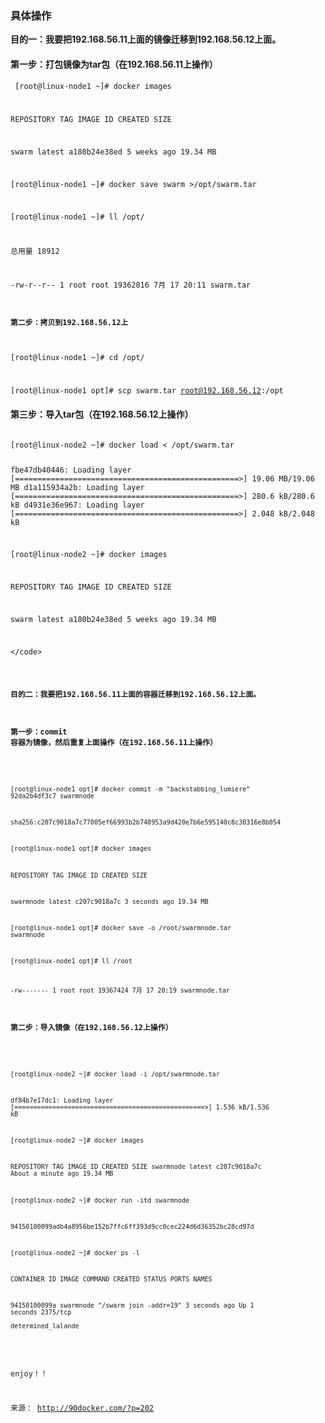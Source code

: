 ### 具体操作

<strong> 目的一：我要把192.168.56.11上面的镜像迁移到192.168.56.12上面。 </strong>

#### 第一步：打包镜像为tar包（在192.168.56.11上操作）
<code> [root@linux-node1 ~]# docker images

REPOSITORY          TAG                 IMAGE ID            CREATED             SIZE

swarm               latest              a180b24e38ed        5 weeks ago         19.34 MB

[root@linux-node1 ~]# docker save swarm >/opt/swarm.tar

[root@linux-node1 ~]# ll /opt/

总用量 18912

-rw-r--r-- 1 root root 19362816 7月  17 20:11 swarm.tar

#### 第二步：拷贝到192.168.56.12上

[root@linux-node1 ~]# cd /opt/

[root@linux-node1 opt]# scp swarm.tar root@192.168.56.12:/opt 
</code>

#### 第三步：导入tar包（在192.168.56.12上操作）

<code>
[root@linux-node2 ~]# docker load < /opt/swarm.tar 

fbe47db40446: Loading layer [==================================================>] 19.06 MB/19.06 MB
d1a115934a2b: Loading layer [==================================================>] 280.6 kB/280.6 kB
d4931e36e967: Loading layer [==================================================>] 2.048 kB/2.048 kB
  
[root@linux-node2 ~]# docker images

REPOSITORY          TAG                 IMAGE ID            CREATED             SIZE

swarm               latest              a180b24e38ed        5 weeks ago         19.34 MB

<\/code>

<strong> 目的二：我要把192.168.56.11上面的容器迁移到192.168.56.12上面。</strong>

#### 第一步：commit 容器为镜像，然后重复上面操作（在192.168.56.11上操作）
<code>

[root@linux-node1 opt]# docker commit -m "backstabbing_lumiere" 92da2b4df3c7  swarmnode

sha256:c207c9018a7c77005ef66993b2b748953a9d420e7b6e595140c8c30316e8b054

[root@linux-node1 opt]# docker images

REPOSITORY          TAG                 IMAGE ID            CREATED             SIZE

swarmnode           latest              c207c9018a7c        3 seconds ago       19.34 MB

[root@linux-node1 opt]# docker save -o /root/swarmnode.tar swarmnode 

[root@linux-node1 opt]# ll /root

-rw-------  1 root root 19367424 7月  17 20:19 swarmnode.tar
</code>

#### 第二步：导入镜像（在192.168.56.12上操作）
<code>

[root@linux-node2 ~]# docker load -i /opt/swarmnode.tar 

df84b7e17dc1: Loading layer [==================================================>] 1.536 kB/1.536 kB

[root@linux-node2 ~]# docker images

REPOSITORY          TAG                 IMAGE ID            CREATED              SIZE
swarmnode           latest              c207c9018a7c        About a minute ago   19.34 MB

[root@linux-node2 ~]# docker run -itd swarmnode

94150100099adb4a8956be152b7ffc6ff393d9cc0cec224d6d36352bc28cd97d

[root@linux-node2 ~]# docker ps -l

CONTAINER ID        IMAGE               COMMAND                  CREATED             STATUS              PORTS               NAMES

94150100099a        swarmnode           "/swarm join -addr=19"   3 seconds ago       Up 1 seconds        2375/tcp            
determined_lalande

</code>

enjoy！！

来源： http://90docker.com/?p=202
